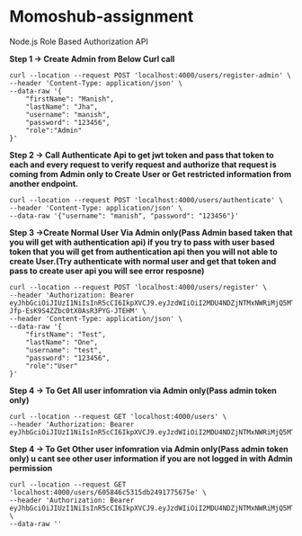 
 # Momoshub-assignment

Node.js Role Based Authorization API



**Step 1 -> Create Admin from Below Curl call**

```
curl --location --request POST 'localhost:4000/users/register-admin' \
--header 'Content-Type: application/json' \
--data-raw '{
    "firstName": "Manish",
    "lastName": "Jha",
    "username": "manish",
    "password": "123456",
    "role":"Admin"
}'
```

**Step 2 -> Call Authenticate Api to get jwt token and pass that token to each and every request to verify request and authorize that request is coming from Admin only to Create User or Get restricted information from another endpoint.**

```
curl --location --request POST 'localhost:4000/users/authenticate' \
--header 'Content-Type: application/json' \
--data-raw '{"username": "manish", "password": "123456"}'

```

**Step 3 ->Create Normal User Via Admin only(Pass Admin based taken that you will get with authentication api) if you try to pass with user based token that you will get from authentication api then you will not able to create User.(Try authenticate with normal user and get that token and pass to create user api you will see error resposne)**

```
curl --location --request POST 'localhost:4000/users/register' \
--header 'Authorization: Bearer eyJhbGciOiJIUzI1NiIsInR5cCI6IkpXVCJ9.eyJzdWIiOiI2MDU4NDZjNTMxNWRiMjQ5MTc3NTY3NWUiLCJyb2xlIjoiQWRtaW4iLCJpYXQiOjE2MTYzOTg0OTAsImV4cCI6MTYxNzAwMzI5MH0.RT7NM6KMQwX-Jfp-EsK9S4ZZbc0tX0AsR3PYG-JTEHM' \
--header 'Content-Type: application/json' \
--data-raw '{
    "firstName": "Test",
    "lastName": "One",
    "username": "test",
    "password": "123456",
    "role":"User"
}'

```

**Step 4 -> To Get All user infomration via Admin only(Pass admin token only)**

```
curl --location --request GET 'localhost:4000/users' \
--header 'Authorization: Bearer eyJhbGciOiJIUzI1NiIsInR5cCI6IkpXVCJ9.eyJzdWIiOiI2MDU4NDZjNTMxNWRiMjQ5MTc3NTY3NWUiLCJyb2xlIjoiQWRtaW4iLCJpYXQiOjE2MTYzOTkwMDQsImV4cCI6MTYxNzAwMzgwNH0.aotvcdw5zE8NFK0gpGtvZAQWoamM021Ocn4XfF4etqw'

```

**Step 4 -> To Get Other user infomration via Admin only(Pass admin token only) u cant see other user information if you are not logged in with Admin permission**

```
curl --location --request GET 'localhost:4000/users/605846c5315db2491775675e' \
--header 'Authorization: Bearer eyJhbGciOiJIUzI1NiIsInR5cCI6IkpXVCJ9.eyJzdWIiOiI2MDU4NDZjNTMxNWRiMjQ5MTc3NTY3NWUiLCJyb2xlIjoiQWRtaW4iLCJpYXQiOjE2MTYzOTkwMDQsImV4cCI6MTYxNzAwMzgwNH0.aotvcdw5zE8NFK0gpGtvZAQWoamM021Ocn4XfF4etqw' \
--data-raw ''

```
